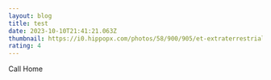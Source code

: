 ```yaml
---
layout: blog
title: test
date: 2023-10-10T21:41:21.063Z
thumbnail: https://i0.hippopx.com/photos/58/900/905/et-extraterrestrial-creature-figure-thumb.jpg
rating: 4
---
```

Call Home